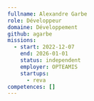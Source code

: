 ```yaml
---
fullname: Alexandre Garbe
role: Développeur
domaine: Développement
github: agarbe
missions:
  - start: 2022-12-07
    end: 2026-01-01
    status: independent
    employer: OPTEAMIS
    startups:
      - reva
competences: []
---
```

